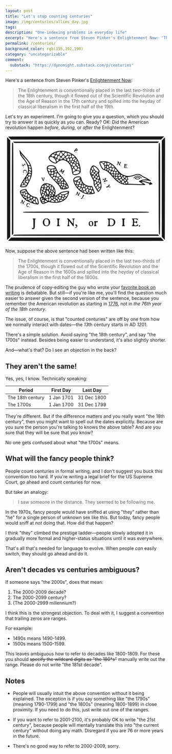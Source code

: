 ```yaml
---
layout: post
title: "Let's stop counting centuries"
image: /img/centuries/allies_day.jpg
tags: 
description: "One-indexing problems in everyday life"
excerpt: "Here's a sentence from Steven Pinker's Enlightenment Now: 'The Enlightenment is conventionally placed in the last two-thirds of the 18th century, though it flowed out of the Scientific Revolution and the Age of Reason in the 17th century and spilled into the heyday of classical liberalism in the first half of the 19th.'"
permalink: /centuries/
background_color: rgb(155,192,190)
category: "uncategorizable"
comment:
  substack: "https://dynomight.substack.com/p/centuries"
---
```


Here's a sentence from Steven Pinker's [Enlightenment Now](https://en.wikipedia.org/wiki/Enlightenment_Now):

> The Enlightenment is conventionally placed in the last two-thirds of the 18th century, though it flowed out of the Scientific Revolution and the Age of Reason in the 17th century and spilled into the heyday of classical liberalism in the first half of the 19th.

Let's try an experiment. I'm going to give you a question, which you should try to answer it as quickly as you can. Ready? OK: Did the American revolution happen *before*, *during*, or *after* the Enlightenment?

[![join or die](/img/centuries/Join-or-Die.svg "Happy 4th of July BTW")](https://en.wikipedia.org/wiki/Join,_or_Die)

Now, suppose the above sentence had been written like this:

> The Enlightenment is conventionally placed in the last two-thirds of the 1700s, though it flowed out of the Scientific Revolution and the Age of Reason in the 1600s and spilled into the heyday of classical liberalism in the first half of the 1800s.

The prudence of copy-editing the guy who wrote your [favorite book on writing](/2021/02/07/writing-as-a-craft/#steven-pinker-the-sense-of-style-2014) is debatable. But still—if you're like me, you'll find the question much easier to answer given the second version of the sentence, because you remember the American revolution as starting in [1776](https://en.wikipedia.org/wiki/United_States_Declaration_of_Independence), not in *the 76th year of the 18th century*.

The issue, of course, is that "counted centuries" are off by one from how we normally interact with dates—the *13*th century starts in AD *12*01.

There's a simple solution. Avoid saying "the 18th century", and say "the 1700s" instead. Besides being easier to understand, it's also slightly shorter.

And—what's that? Do I see an objection in the back?

## They aren't the same!

Yes, yes, I know. Technically speaking:

| Period           | First Day  | Last Day    |
| ---------------- | ---------- | ----------- |
| The 18th century | 1 Jan 1701 | 31 Dec 1800 |
| The 1700s        | 1 Jan 1700 | 31 Dec 1799 |

They're different. But if the difference matters and you really want "the 18th century", then you might want to spell out the dates explicitly. Because are you sure the person you're talking to knows the above table? And are you sure that they will be sure that *you* know?

No one gets confused about what "the 1700s" means.

## What will the fancy people think?

People count centuries in formal writing, and I don't suggest you buck this convention too hard. If you're writing a legal brief for the US Supreme Court, go ahead and count centuries for now.

But take an analogy:

> I saw someone in the distance. They seemed to be following me.

In the 1970s, fancy people would have sniffed at using "they" rather than "he" for a single person of unknown sex like this. But today, fancy people would sniff at *not* doing that. How did that happen?

I think "they" climbed the prestige ladder—people slowly adopted it in gradually more formal and higher-status situations until it was everywhere.

That's all that's needed for language to evolve. When people *can* easily switch, they should go ahead and do it.

## Aren't decades vs centuries ambiguous?

If someone says "the 2000s", does that mean:

1. The 2000-2009 decade?
2. The 2000-2099 century?
3. (The 2000-2999 millennium?)

I think this is the strongest objection. To deal with it, I suggest a convention that trailing zeros are ranges.

For example:

* 1490s means 1490-1499.
* 1500s means 1500-1599.

This leaves ambiguous how to refer to decades like 1800-1809. For these you should ~~specify the wildcard digits as "the 180\*s"~~ manually write out the range. Please do not write "the 181st decade".

## Notes

* People will usually intuit the above convention without it being explained. The exception is if you say something like "the 1790s" (meaning 1790-1799) and "the 1800s" (meaning 1800-1899) in close proximity. If you need to do this, just write out one of the ranges.

* If you want to refer to 2001-2100, it's probably OK to write "the 21st century", because people will mentally translate this into "the current century" without doing any math. Disregard if you are 76 or more years in the future.

* There's no good way to refer to 2000-2009, sorry.